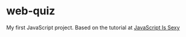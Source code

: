 # web-quiz

My first JavaScript project. Based on the tutorial at [JavaScript Is Sexy](http://javascriptissexy.com/how-to-learn-javascript-properly/)
